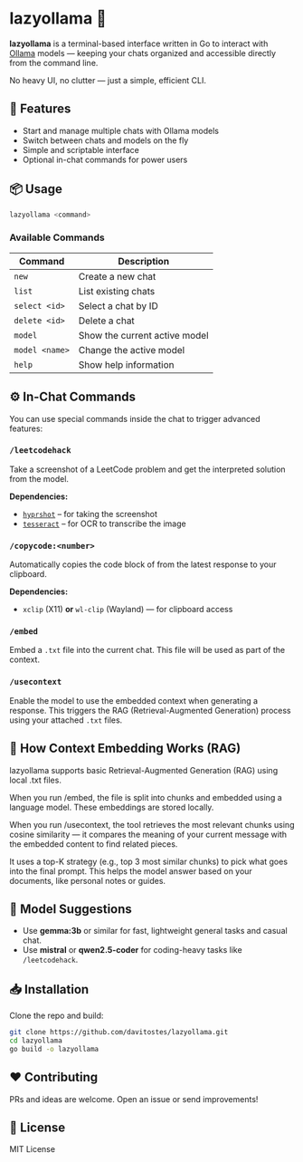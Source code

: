 # lazyollama 🦙

**lazyollama** is a terminal-based interface written in Go to interact with [Ollama](https://ollama.com/) models — keeping your chats organized and accessible directly from the command line.

No heavy UI, no clutter — just a simple, efficient CLI.

## 🚀 Features

- Start and manage multiple chats with Ollama models
- Switch between chats and models on the fly
- Simple and scriptable interface
- Optional in-chat commands for power users

## 📦 Usage

```sh
lazyollama <command>
```

### Available Commands

| Command            | Description                        |
|--------------------|------------------------------------|
| `new`              | Create a new chat                  |
| `list`             | List existing chats                |
| `select <id>`      | Select a chat by ID                |
| `delete <id>`      | Delete a chat                      |
| `model`            | Show the current active model      |
| `model <name>`     | Change the active model            |
| `help`             | Show help information              |

## ⚙️ In-Chat Commands

You can use special commands inside the chat to trigger advanced features:

### `/leetcodehack`

Take a screenshot of a LeetCode problem and get the interpreted solution from the model.

**Dependencies:**

- [`hyprshot`](https://github.com/hyprwm/hyprshot) – for taking the screenshot
- [`tesseract`](https://github.com/tesseract-ocr/tesseract) – for OCR to transcribe the image

### `/copycode:<number>`

Automatically copies the code block of <number> from the latest response to your clipboard.

**Dependencies:**
- `xclip` (X11) **or** `wl-clip` (Wayland) — for clipboard access

### `/embed`

Embed a `.txt` file into the current chat. This file will be used as part of the context.

### `/usecontext`

Enable the model to use the embedded context when generating a response. This triggers the RAG (Retrieval-Augmented Generation) process using your attached `.txt` files.

## 🧠 How Context Embedding Works (RAG)

lazyollama supports basic Retrieval-Augmented Generation (RAG) using local .txt files.

When you run /embed, the file is split into chunks and embedded using a language model. These embeddings are stored locally.

When you run /usecontext, the tool retrieves the most relevant chunks using cosine similarity — it compares the meaning of your current message with the embedded content to find related pieces.

It uses a top-K strategy (e.g., top 3 most similar chunks) to pick what goes into the final prompt. This helps the model answer based on your documents, like personal notes or guides.

## 🤖 Model Suggestions

- Use **gemma:3b** or similar for fast, lightweight general tasks and casual chat.
- Use **mistral** or **qwen2.5-coder** for coding-heavy tasks like `/leetcodehack`.

## 📥 Installation

Clone the repo and build:

```sh
git clone https://github.com/davitostes/lazyollama.git
cd lazyollama
go build -o lazyollama
```

## ❤️ Contributing

PRs and ideas are welcome. Open an issue or send improvements!

## 📝 License

MIT License

